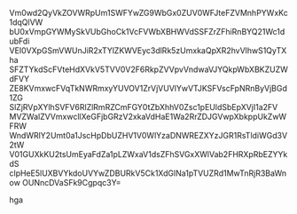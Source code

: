 Vm0wd2QyVkZOVWRpUm1SWFYwZG9WbGx0ZUV0WFJteFZVMnhPYWxKc1dqQlVW
bU0xVmpGYWMySkVUbGhoCk1VcFVWbXBHWVdSSFZrZFhiRnBYQ21Wc1dubFdi
VEI0VXpGSmVWUnJiR2xTYlZKWVEyc3dlRk5zUmxkaQpXR2hvVlhwS1QyTXha
SFZTYkdScFVteHdXVkV5TVV0V2F6RkpZVVpvVndwaVJYQkpWbXBKZUZWdFVY
ZE8KVmxwcFVqTkNWRmxyYUVOV1ZrVjVUVlYwVTJKSFVscFpNRnByVjBGd1ZG
SlZjRVpXYlhSVFV6RlZlRmRZCmFGY0tZbXhhV0Zsc1pEUldSbEpXVjI1a2FV
MVZWalZVVmxwcllXeGFjbGRzV2xkaVdHaE1Wa2RrZDJGVwpXbkppUkZwWFRW
WndWRlY2Umt0a1JscHpDbUZHV1V0WlYzaDNWREZXYzJGR1RsTldiWGd3V2tW
V01GUXkKU2tsUmEyaFdZa1pLZWxaV1dsZFhSVGxXWlVab2FHRXpRbEZYYkdS
clpHeE5lUXBVYkdoUVYwZDBURkV5Ck1XdGlNa1pTVUZRd1MwTnRjR3BaWnow
OUNncDVaSFk9Cgpqc3Y=

hga